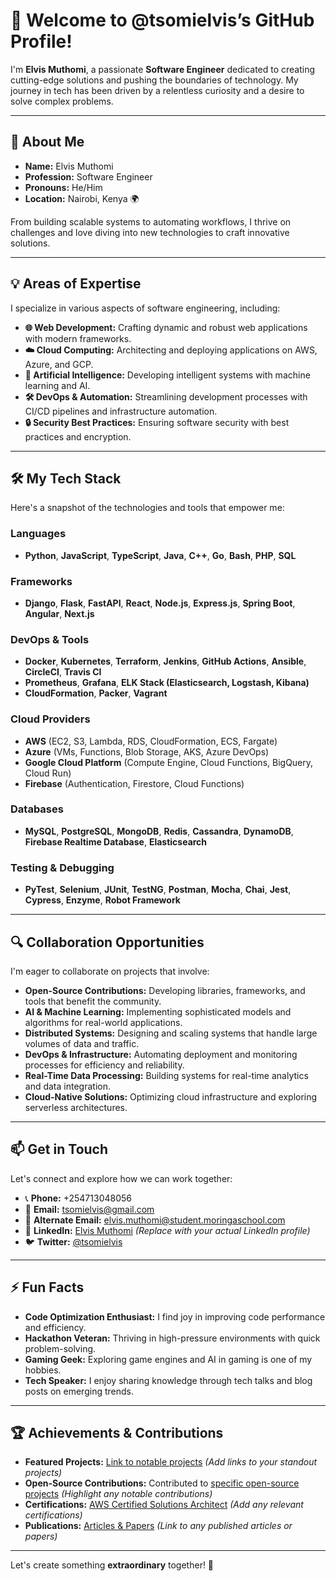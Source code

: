 # 👋 Welcome to @tsomielvis’s GitHub Profile!

I'm **Elvis Muthomi**, a passionate **Software Engineer** dedicated to creating cutting-edge solutions and pushing the boundaries of technology. My journey in tech has been driven by a relentless curiosity and a desire to solve complex problems.

---

## 🚀 About Me

- **Name:** Elvis Muthomi
- **Profession:** Software Engineer
- **Pronouns:** He/Him
- **Location:** Nairobi, Kenya 🌍

From building scalable systems to automating workflows, I thrive on challenges and love diving into new technologies to craft innovative solutions.

---

## 💡 Areas of Expertise

I specialize in various aspects of software engineering, including:

- **🌐 Web Development:** Crafting dynamic and robust web applications with modern frameworks.
- **☁️ Cloud Computing:** Architecting and deploying applications on AWS, Azure, and GCP.
- **🤖 Artificial Intelligence:** Developing intelligent systems with machine learning and AI.
- **🛠 DevOps & Automation:** Streamlining development processes with CI/CD pipelines and infrastructure automation.
- **🔒 Security Best Practices:** Ensuring software security with best practices and encryption.

---

## 🛠 My Tech Stack

Here's a snapshot of the technologies and tools that empower me:

### **Languages**
- **Python**, **JavaScript**, **TypeScript**, **Java**, **C++**, **Go**, **Bash**, **PHP**, **SQL**

### **Frameworks**
- **Django**, **Flask**, **FastAPI**, **React**, **Node.js**, **Express.js**, **Spring Boot**, **Angular**, **Next.js**

### **DevOps & Tools**
- **Docker**, **Kubernetes**, **Terraform**, **Jenkins**, **GitHub Actions**, **Ansible**, **CircleCI**, **Travis CI**
- **Prometheus**, **Grafana**, **ELK Stack (Elasticsearch, Logstash, Kibana)**
- **CloudFormation**, **Packer**, **Vagrant**

### **Cloud Providers**
- **AWS** (EC2, S3, Lambda, RDS, CloudFormation, ECS, Fargate)
- **Azure** (VMs, Functions, Blob Storage, AKS, Azure DevOps)
- **Google Cloud Platform** (Compute Engine, Cloud Functions, BigQuery, Cloud Run)
- **Firebase** (Authentication, Firestore, Cloud Functions)

### **Databases**
- **MySQL**, **PostgreSQL**, **MongoDB**, **Redis**, **Cassandra**, **DynamoDB**, **Firebase Realtime Database**, **Elasticsearch**

### **Testing & Debugging**
- **PyTest**, **Selenium**, **JUnit**, **TestNG**, **Postman**, **Mocha**, **Chai**, **Jest**, **Cypress**, **Enzyme**, **Robot Framework**

---

## 🔍 Collaboration Opportunities

I'm eager to collaborate on projects that involve:

- **Open-Source Contributions:** Developing libraries, frameworks, and tools that benefit the community.
- **AI & Machine Learning:** Implementing sophisticated models and algorithms for real-world applications.
- **Distributed Systems:** Designing and scaling systems that handle large volumes of data and traffic.
- **DevOps & Infrastructure:** Automating deployment and monitoring processes for efficiency and reliability.
- **Real-Time Data Processing:** Building systems for real-time analytics and data integration.
- **Cloud-Native Solutions:** Optimizing cloud infrastructure and exploring serverless architectures.

---

## 📫 Get in Touch

Let's connect and explore how we can work together:

- 📞 **Phone:** +254713048056
- 📧 **Email:** [tsomielvis@gmail.com](mailto:tsomielvis@gmail.com)
- 📧 **Alternate Email:** [elvis.muthomi@student.moringaschool.com](mailto:elvis.muthomi@student.moringaschool.com)
- 💼 **LinkedIn:** [Elvis Muthomi](https://www.linkedin.com/in/elvis-muthomi) *(Replace with your actual LinkedIn profile)*
- 🐦 **Twitter:** [@tsomielvis](https://twitter.com/tsomielvis)

---

## ⚡ Fun Facts

- **Code Optimization Enthusiast:** I find joy in improving code performance and efficiency.
- **Hackathon Veteran:** Thriving in high-pressure environments with quick problem-solving.
- **Gaming Geek:** Exploring game engines and AI in gaming is one of my hobbies.
- **Tech Speaker:** I enjoy sharing knowledge through tech talks and blog posts on emerging trends.

---

## 🏆 Achievements & Contributions

- **Featured Projects:** [Link to notable projects](https://github.com/tsomielvis?tab=repositories) *(Add links to your standout projects)*
- **Open-Source Contributions:** Contributed to [specific open-source projects](https://github.com/tsomielvis?tab=contributions) *(Highlight any notable contributions)*
- **Certifications:** [AWS Certified Solutions Architect](https://www.example.com) *(Add any relevant certifications)*
- **Publications:** [Articles & Papers](https://medium.com/@yourprofile) *(Link to any published articles or papers)*

---

Let's create something **extraordinary** together! 🚀
